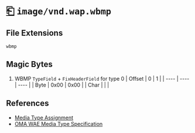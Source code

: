 # [⎗](../README.md) `image/vnd.wap.wbmp`

## File Extensions

`wbmp`

## Magic Bytes

1. WBMP `TypeField` + `FixHeaderField` for type 0
   | Offset | 0 | 1 |
   | ---- | ---- | ---- |
   | Byte | 0x00 | 0x00 |
   | Char | | |

## References

- [Media Type Assignment](https://www.iana.org/assignments/media-types/image/vnd.wap.wbmp)
- [OMA WAE Media Type Specification](https://www.openmobilealliance.org/tech/affiliates/wap/wap-237-waemt-20010515-a.pdf)
